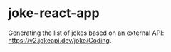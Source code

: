 # joke-react-app
Generating the list of jokes based on an external API: https://v2.jokeapi.dev/joke/Coding.
